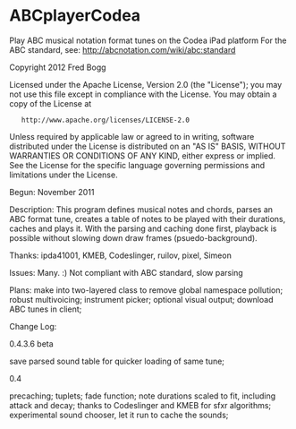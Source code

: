 ABCplayerCodea
==============

Play ABC musical notation format tunes on the Codea iPad platform
For the ABC standard, see: http://abcnotation.com/wiki/abc:standard


   Copyright 2012 Fred Bogg

   Licensed under the Apache License, Version 2.0 (the "License");
   you may not use this file except in compliance with the License.
   You may obtain a copy of the License at

       http://www.apache.org/licenses/LICENSE-2.0

   Unless required by applicable law or agreed to in writing, software
   distributed under the License is distributed on an "AS IS" BASIS,
   WITHOUT WARRANTIES OR CONDITIONS OF ANY KIND, either express or implied.
   See the License for the specific language governing permissions and
   limitations under the License.

Begun: November 2011

Description: 
This program defines musical notes and chords, parses an ABC format tune, creates a table
of notes to be played with their durations, caches and plays it.  With the parsing and caching
done first, playback is possible without slowing down draw frames (psuedo-background).

Thanks: ipda41001, KMEB, Codeslinger, ruilov, pixel, Simeon

Issues: Many. :) Not compliant with ABC standard, slow parsing

Plans: 
make into two-layered class to remove global namespace pollution;
robust multivoicing;
instrument picker;
optional visual output;
download ABC tunes in client;

Change Log:

0.4.3.6 beta

save parsed sound table for quicker loading of same tune;

0.4

precaching;
tuplets;
fade function;
note durations scaled to fit, including attack and decay;
thanks to Codeslinger and KMEB for sfxr algorithms;
experimental sound chooser, let it run to cache the sounds;
